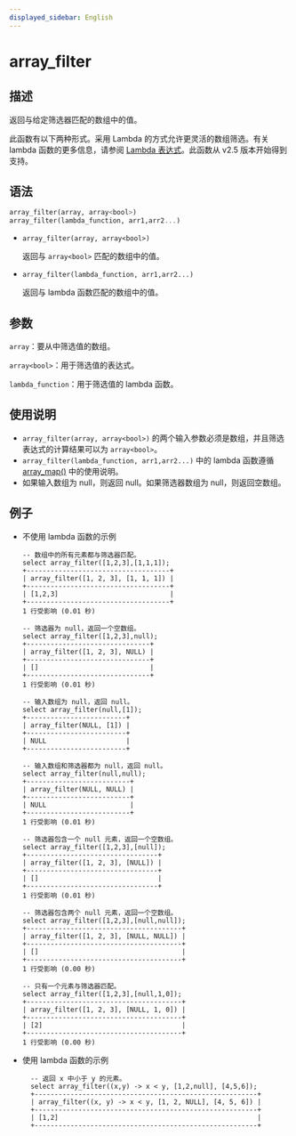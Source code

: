 ```yaml
---
displayed_sidebar: English
---
```


# array_filter

## 描述

返回与给定筛选器匹配的数组中的值。

此函数有以下两种形式。采用 Lambda 的方式允许更灵活的数组筛选。有关 lambda 函数的更多信息，请参阅 [Lambda 表达式](../Lambda_expression.md)。此函数从 v2.5 版本开始得到支持。

## 语法

```Haskell
array_filter(array, array<bool>)
array_filter(lambda_function, arr1,arr2...)
```

- `array_filter(array, array<bool>)`

  返回与 `array<bool>` 匹配的数组中的值。

- `array_filter(lambda_function, arr1,arr2...)`

  返回与 lambda 函数匹配的数组中的值。

## 参数

`array`：要从中筛选值的数组。

`array<bool>`：用于筛选值的表达式。

`lambda_function`：用于筛选值的 lambda 函数。

## 使用说明

- `array_filter(array, array<bool>)` 的两个输入参数必须是数组，并且筛选表达式的计算结果可以为 `array<bool>`。
- `array_filter(lambda_function, arr1,arr2...)` 中的 lambda 函数遵循 [array_map()](array_map.md) 中的使用说明。
- 如果输入数组为 null，则返回 null。如果筛选器数组为 null，则返回空数组。

## 例子

- 不使用 lambda 函数的示例

    ```Plain
    -- 数组中的所有元素都与筛选器匹配。
    select array_filter([1,2,3],[1,1,1]);
    +------------------------------------+
    | array_filter([1, 2, 3], [1, 1, 1]) |
    +------------------------------------+
    | [1,2,3]                            |
    +------------------------------------+
    1 行受影响 (0.01 秒)
    
    -- 筛选器为 null，返回一个空数组。
    select array_filter([1,2,3],null);
    +-------------------------------+
    | array_filter([1, 2, 3], NULL) |
    +-------------------------------+
    | []                            |
    +-------------------------------+
    1 行受影响 (0.01 秒)
    
    -- 输入数组为 null，返回 null。
    select array_filter(null,[1]);
    +-------------------------+
    | array_filter(NULL, [1]) |
    +-------------------------+
    | NULL                    |
    +-------------------------+
    
    -- 输入数组和筛选器都为 null，返回 null。
    select array_filter(null,null);
    +--------------------------+
    | array_filter(NULL, NULL) |
    +--------------------------+
    | NULL                     |
    +--------------------------+
    1 行受影响 (0.01 秒)
    
    -- 筛选器包含一个 null 元素，返回一个空数组。
    select array_filter([1,2,3],[null]);
    +---------------------------------+
    | array_filter([1, 2, 3], [NULL]) |
    +---------------------------------+
    | []                              |
    +---------------------------------+
    1 行受影响 (0.01 秒)
    
    -- 筛选器包含两个 null 元素，返回一个空数组。
    select array_filter([1,2,3],[null,null]);
    +---------------------------------------+
    | array_filter([1, 2, 3], [NULL, NULL]) |
    +---------------------------------------+
    | []                                    |
    +---------------------------------------+
    1 行受影响 (0.00 秒)
    
    -- 只有一个元素与筛选器匹配。
    select array_filter([1,2,3],[null,1,0]);
    +---------------------------------------+
    | array_filter([1, 2, 3], [NULL, 1, 0]) |
    +---------------------------------------+
    | [2]                                   |
    +---------------------------------------+
    1 行受影响 (0.00 秒)
    ```

- 使用 lambda 函数的示例

  ```Plain
    -- 返回 x 中小于 y 的元素。
    select array_filter((x,y) -> x < y, [1,2,null], [4,5,6]);
    +--------------------------------------------------------+
    | array_filter((x, y) -> x < y, [1, 2, NULL], [4, 5, 6]) |
    +--------------------------------------------------------+
    | [1,2]                                                  |
    +--------------------------------------------------------+
  ```
